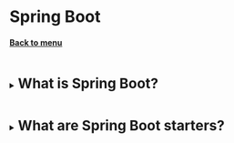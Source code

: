 <h1>Spring Boot</h1> 
<h4> 

[Back to menu](..%2FMenu.md)

</h4>

[//]: # (What is Spring Boot?)
<br>
<details>
    <summary>
        <b><big><big><big>
            What is Spring Boot?
        </big></big></big></b>
     </summary>

Spring Boot is a Spring module that provides a RAD feature
(Rapid Application Development) for the Spring framework.

By itself, it is a library into which many are immediately integrated
modules that you can use on the go.

+ Quick setup (I can set up my own spring rest app in 15 minutes)
+ Tomcat works inside, no need to deploy var files
+ Simplified POM configuration
+ No additional configuration required (XML)
+ As a result, increases productivity and reduces the amount of work

- He's heavy.
- When implemented, it will be difficult to refuse

</details>

[//]: # (What are Spring Boot starters?)
<br>
<details>
    <summary>
        <b><big><big><big>
            What are Spring Boot starters?
        </big></big></big></b>
     </summary>

Starters are a set of handy dependency descriptors,
which we can include in our application.

Spring Boot provides built-in starters,
that simplify and speed up development.
For example, if we want JPA for database access,
just include spring-boot-starter-data-jpa dependency

</details>
